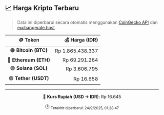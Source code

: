

<!-- HARGA_KRIPTO -->
## 📈 Harga Kripto Terbaru

> Data ini diperbarui secara otomatis menggunakan [CoinGecko API](https://www.coingecko.com/) dan [exchangerate.host](https://exchangerate.host/)

<div align="center">

| 🪙 Token | 💰 Harga (IDR) |
|:------:|---------------:|
| 🟠 **Bitcoin (BTC)**   | Rp 1.865.438.337 |
| 🔵 **Ethereum (ETH)**  | Rp 69.291.264 |
| 🟣 **Solana (SOL)**    | Rp 3.606.795 |
| 🟢 **Tether (USDT)**   | Rp 16.658 |

---

💱 **Kurs Rupiah (USD → IDR)**: Rp 16.645

🕒 <sub>Terakhir diperbarui: 24/9/2025, 01.28.47</sub>

</div>
<!-- /HARGA_KRIPTO -->